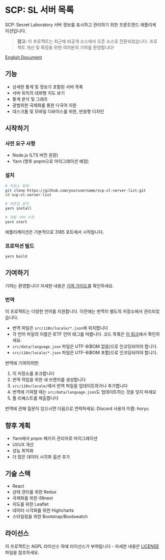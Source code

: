 # SCP: SL 서버 목록

SCP: Secret Laboratory 서버 정보를 표시하고 관리하기 위한 프론트엔드 애플리케이션입니다.

> **참고:** 이 프로젝트는 최근에 비공개 소스에서 오픈 소스로 전환되었습니다. 프로젝트 개선 및 확장을 위한 여러분의 기여를 환영합니다!

[English Document](./README.md)

## 기능

- 상세한 통계 및 정보가 포함된 서버 목록
- 서버 위치의 대화형 지도 보기
- 통계 분석 및 그래프
- 광범위한 국제화를 통한 다국어 지원
- 데스크톱 및 모바일 디바이스를 위한, 반응형 디자인

## 시작하기

### 사전 요구 사항

- Node.js (LTS 버전 권장)
- Yarn (향후 pnpm으로 마이그레이션 예정)

### 설치

```bash
# 저장소 복제
git clone https://github.com/yourusername/scp-sl-server-list.git
cd scp-sl-server-list

# 의존성 설치
yarn install

# 개발 서버 시작
yarn start
```

애플리케이션은 기본적으로 3185 포트에서 시작됩니다.

### 프로덕션 빌드

```bash
yarn build
```

## 기여하기

기여는 환영합니다! 자세한 내용은 [기여 가이드](./CONTRIBUTING.ko.md)를 확인하세요.

### 번역

이 프로젝트는 다양한 언어를 지원합니다. 이전에는 번역이 별도의 저장소에서 관리되었습니다.

- 번역 파일은 `src/i18n/locale/*.json`에 위치합니다
- 각 언어 파일의 이름은 IETF 언어 태그를 따릅니다. 코드 목록은 [이 링크](http://www.lingoes.net/en/translator/langcode.htm)에서 확인하세요.
- `src/data/language.json` 파일은 UTF-8(BOM 없음)으로 인코딩되어야 합니다.
- `src/i18n/locale/*.json` 파일은 UTF-8(BOM 포함)으로 인코딩되어야 합니다.

번역에 기여하려면:
1. 이 저장소를 포크합니다
2. 번역 작업을 위한 새 브랜치를 생성합니다
3. `src/i18n/locale/`에서 번역 파일을 업데이트하거나 추가합니다
4. 번역에 기여할 때는 `src/data/language.json`도 업데이트하는 것을 잊지 마세요
5. 풀 리퀘스트를 제출합니다

번역에 관해 질문이 있으시면 다음으로 연락하세요: Discord 사용자 이름: horyu

## 향후 계획

- Yarn에서 pnpm 패키지 관리자로 마이그레이션
- UI/UX 개선
- 성능 최적화
- 더 많은 데이터 시각화 옵션 추가

## 기술 스택

- React
- 상태 관리를 위한 Redux
- 국제화를 위한 i18next
- 지도를 위한 Leaflet
- 데이터 시각화를 위한 Highcharts
- 스타일링을 위한 Bootstrap/Bootswatch

## 라이선스

이 프로젝트는 AGPL 라이선스 하에 라이선스가 부여됩니다 - 자세한 내용은 [LICENSE](./LICENSE) 파일을 참조하세요.